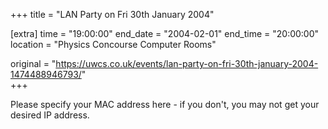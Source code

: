 +++
title = "LAN Party on Fri 30th January 2004"

[extra]
time = "19:00:00"
end_date = "2004-02-01"
end_time = "20:00:00"
location = "Physics Concourse Computer Rooms"

original = "https://uwcs.co.uk/events/lan-party-on-fri-30th-january-2004-1474488946793/"    
+++

Please specify your MAC address here - if you don't, you may not get your desired IP address.

